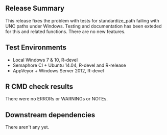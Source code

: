 ## Release Summary

This release fixes the problem with tests for standardize_path failing with UNC paths under Windows.  Testing and documentation has been exteded for this and related functions.  There are no new features.

## Test Environments

* Local Windows 7 & 10, R-devel 
* Semaphore CI + Ubuntu 14.04, R-devel and R-release
* AppVeyor + Windows Server 2012, R-devel

## R CMD check results

There were no ERRORs or WARNINGs or NOTEs.

## Downstream dependencies

There aren't any yet.
